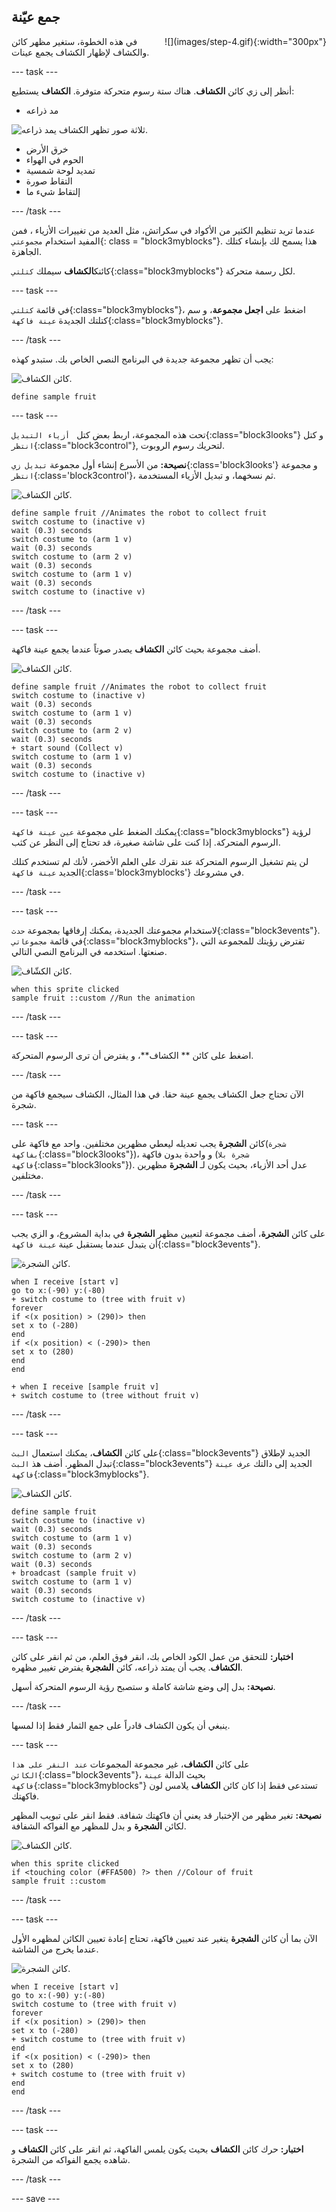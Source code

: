 ## جمع عيّنة

<div style="display: flex; flex-wrap: wrap">
<div style="flex-basis: 200px; flex-grow: 1; margin-right: 15px;">
في هذه الخطوة، ستغير مظهر كائن والكشاف لإظهار الكشاف يجمع عينات.
</div>
<div>
![](images/step-4.gif){:width="300px"}
</div>
</div>

--- task ---

أنظر إلى زي كائن **الكشاف**. هناك ستة رسوم متحركة متوفرة. **الكشاف** يستطيع:
- مد ذراعه

![ثلاثة صور تظهر الكشاف يمد ذراعه.](images/arm-animation.png)

- خرق الأرض
- الحوم في الهواء
- تمديد لوحة شمسية
- التقاط صورة
- إلتقاط شيء ما

--- /task ---

عندما تريد تنظيم الكثير من الأكواد في سكراتش، مثل العديد من تغييرات الأزياء ، فمن المفيد استخدام `مجموعتي`{: class = "block3myblocks"}. هذا يسمح لك بإنشاء كتلك الجاهزة.

كائنك**الكشاف** سيملك `كتلتي`{:class="block3myblocks"} لكل رسمة متحركة.

--- task ---

في قائمة `كتلتي`{:class="block3myblocks"}، اضغط على **اجعل مجموعة**، و سم كتلتك الجديدة `عينة فاكهة`{:class="block3myblocks"}.

--- /task ---

يجب أن تظهر مجموعة جديدة في البرنامج النصي الخاص بك. ستبدو كهذه:

![كائن الكشاف.](images/rover-sprite.png)

```blocks3
define sample fruit
```

--- task ---

تحت هذه المجموعة، اربط بعض كتل ` أزياء التبديل`{:class="block3looks"} و كتل `انتظر`{:class="block3control"}, لتحريك رسوم الروبوت.

**نصيحة:** من الأسرع إنشاء أول مجموعة `تبديل زي`{:class='block3looks'} و مجموعة `انتظر`{:class='block3control'}، ثم نسخهما، و تبديل الأزياء المستخدمة.

![كائن الكشاف.](images/rover-sprite.png)

```blocks3
define sample fruit //Animates the robot to collect fruit
switch costume to (inactive v)
wait (0.3) seconds
switch costume to (arm 1 v)
wait (0.3) seconds
switch costume to (arm 2 v)
wait (0.3) seconds
switch costume to (arm 1 v)
wait (0.3) seconds
switch costume to (inactive v)
```

--- /task ---

--- task ---

أضف مجموعة بحيث كائن **الكشاف** يصدر صوتاً عندما يجمع عينة فاكهة.

![كائن الكشاف.](images/rover-sprite.png)

```blocks3
define sample fruit //Animates the robot to collect fruit
switch costume to (inactive v)
wait (0.3) seconds
switch costume to (arm 1 v)
wait (0.3) seconds
switch costume to (arm 2 v)
wait (0.3) seconds
+ start sound (Collect v)
switch costume to (arm 1 v)
wait (0.3) seconds
switch costume to (inactive v)
```

--- /task ---


--- task ---

يمكنك الضغط على مجموعة `عين عينة فاكهة`{:class="block3myblocks"} لرؤية الرسوم المتحركة. إذا كنت على شاشة صغيرة، قد تحتاج إلى النظر عن كثب.

لن يتم تشغيل الرسوم المتحركة عند نقرك على العلم الأخضر، لأنك لم تستخدم كتلك الجديد `عينة فاكهة`{:class='block3myblocks'} في مشروعك.

--- /task ---

--- task ---

لاستخدام مجموعتك الجديدة، يمكنك إرفاقها بمجموعة `حدث`{:class="block3events"}. في قائمة `مجموعاتي`{:class="block3myblocks"}، تفترض رؤيتك للمجموعة التي صنعتها. استخدمه في البرنامج النصي التالي.

![كائن الكشّاف.](images/rover-sprite.png)

```blocks3
when this sprite clicked
sample fruit ::custom //Run the animation
```

--- /task ---

--- task ---

اضغط على كائن ** الكشاف**، و يفترض أن ترى الرسوم المتحركة.

--- /task ---

الآن تحتاج جعل الكشاف يجمع عينة حقا. في هذا المثال، الكشاف سيجمع فاكهة من شجرة.

--- task ---

كائن **الشجرة** يجب تعديله ليعطي مظهرين مختلفين. واحد مع فاكهة على(`شجرة بفاكهة`{:class="block3looks"})، و واحدة بدون فاكهة (`شجرة بلا فاكهة`{:class="block3looks"}). عدل أحد الأزياء، بحيث يكون لـ **الشجرة** مظهرين مختلفين.

--- /task ---

--- task ---

على كائن **الشجرة**، أضف مجموعة لتعيين مظهر **الشجرة** في بداية المشروع، و الزي يجب أن يتبدل عندما يستقبل عينة `عينة فاكهة`{:class="block3events"}.

![كائن الشجرة.](images/tree-sprite.png)

```blocks3
when I receive [start v]
go to x:(-90) y:(-80)
+ switch costume to (tree with fruit v)
forever
if <(x position) > (290)> then
set x to (-280)
end
if <(x position) < (-290)> then
set x to (280)
end
end

+ when I receive [sample fruit v]
+ switch costume to (tree without fruit v)
```

--- /task ---

--- task ---

على كائن **الكشاف**، يمكنك استعمال `البث`{:class="block3events"} الجديد لإطلاق تبدل المظهر. أضف هذ `البث`{:class="block3events"} الجديد إلى دالتك `عرف عينة فاكهة`{:class="block3myblocks"}.

![كائن الكشاف.](images/rover-sprite.png)

```blocks3
define sample fruit
switch costume to (inactive v)
wait (0.3) seconds
switch costume to (arm 1 v)
wait (0.3) seconds
switch costume to (arm 2 v)
wait (0.3) seconds
+ broadcast (sample fruit v)
switch costume to (arm 1 v)
wait (0.3) seconds
switch costume to (inactive v)
```

--- /task ---

--- task ---

**اختبار:** للتحقق من عمل الكود الخاص بك، انقر فوق العلم، من ثم انقر على كائن **الكشاف**. يجب أن يمتد ذراعه، كائن **الشجرة** يفترض تغيير مظهره.

**نصيحة:** بدل إلى وضع شاشة كاملة و ستصبح رؤية الرسوم المتحركة أسهل.

--- /task ---

ينبغي أن يكون الكشاف قادراً على جمع الثمار فقط إذا لمسها.

--- task ---

على كائن **الكشاف**، غير مجموعة المجموعات `عند النقر على هذا الكائن`{:class="block3events"}، بحيث الدالة `عينة فاكهة`{:class="block3myblocks"} تستدعى فقط إذا كان كائن **الكشاف** يلامس لون فاكهتك.

**نصيحة:** تغير مظهر من الإختبار قد يعني أن فاكهتك شفافة. فقط انقر على تبويب المظهر لكائن **الشجرة** و بدل للمظهر مع الفواكه الشفافة.

![كائن الكشاف.](images/rover-sprite.png)

```blocks3
when this sprite clicked
if <touching color (#FFA500) ?> then //Colour of fruit
sample fruit ::custom
```

--- /task ---

--- task ---

الآن بما أن كائن **الشجرة** يتغير عند تعيين فاكهة، تحتاج إعادة تعيين الكائن لمظهره الأول عندما يخرج من الشاشة.

![كائن الشجرة.](images/tree-sprite.png)

```blocks3
when I receive [start v]
go to x:(-90) y:(-80)
switch costume to (tree with fruit v)
forever
if <(x position) > (290)> then
set x to (-280)
+ switch costume to (tree with fruit v)
end
if <(x position) < (-290)> then
set x to (280)
+ switch costume to (tree with fruit v)
end
end
```

--- /task ---

--- task ---

**اختبار:** حرك كائن **الكشاف** بحيث يكون يلمس الفاكهة، ثم انقر على كائن **الكشاف** و شاهده يجمع الفواكه من الشجرة.

--- /task ---


--- save ---
